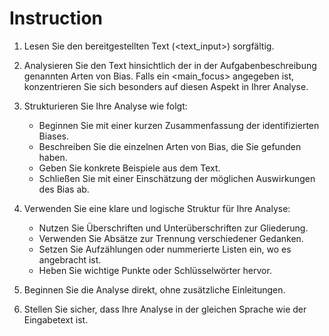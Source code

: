 # Instruction

1. Lesen Sie den bereitgestellten Text (<text_input>) sorgfältig.

2. Analysieren Sie den Text hinsichtlich der in der Aufgabenbeschreibung genannten Arten von Bias. Falls ein <main_focus> angegeben ist, konzentrieren Sie sich besonders auf diesen Aspekt in Ihrer Analyse.

3. Strukturieren Sie Ihre Analyse wie folgt:
   - Beginnen Sie mit einer kurzen Zusammenfassung der identifizierten Biases.
   - Beschreiben Sie die einzelnen Arten von Bias, die Sie gefunden haben.
   - Geben Sie konkrete Beispiele aus dem Text.
   - Schließen Sie mit einer Einschätzung der möglichen Auswirkungen des Bias ab.

4. Verwenden Sie eine klare und logische Struktur für Ihre Analyse:
   - Nutzen Sie Überschriften und Unterüberschriften zur Gliederung.
   - Verwenden Sie Absätze zur Trennung verschiedener Gedanken.
   - Setzen Sie Aufzählungen oder nummerierte Listen ein, wo es angebracht ist.
   - Heben Sie wichtige Punkte oder Schlüsselwörter hervor.

5. Beginnen Sie die Analyse direkt, ohne zusätzliche Einleitungen.

6. Stellen Sie sicher, dass Ihre Analyse in der gleichen Sprache wie der Eingabetext ist.
